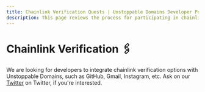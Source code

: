 ```yaml
---
title: Chainlink Verification Quests | Unstoppable Domains Developer Portal
description: This page reviews the process for participating in chainlink verification quests with Unstoppable Domains for a bounty.
---
```


# Chainlink Verification 🖇️

We are looking for developers to integrate chainlink verification options with Unstoppable Domains, such as GitHub, Gmail, Instagram, etc. Ask on our [Twitter](https://twitter.com/unstoppableweb) on Twitter, if you're interested.
